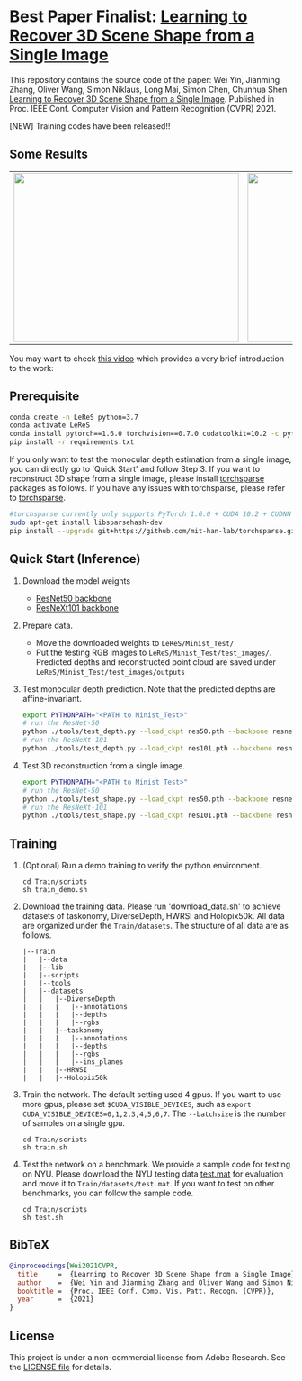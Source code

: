 # Best Paper Finalist: [Learning to Recover 3D Scene Shape from a Single Image](https://arxiv.org/abs/2012.09365)

This repository contains the source code of the paper:
Wei Yin, Jianming Zhang, Oliver Wang, Simon Niklaus, Long Mai, Simon Chen, Chunhua Shen [Learning to Recover 3D Scene Shape from a Single Image](https://arxiv.org/abs/2012.09365). Published in Proc. IEEE Conf. Computer Vision and Pattern Recognition (CVPR) 2021.

[NEW] Training codes have been released!!

## Some Results
<table>
  <tr>
    <td><img src="../examples/1.gif" width=400 height=300></td>
    <td><img src="../examples/2.gif" width=400 height=300></td>
    <td><img src="../examples/3.gif" width=400 height=300></td>
  </tr>
 </table>

You may want to check [this video](http://www.youtube.com/watch?v=UuT5_GK_TWk) which provides a very brief introduction to the work:

## Prerequisite

```bash
conda create -n LeReS python=3.7
conda activate LeReS
conda install pytorch==1.6.0 torchvision==0.7.0 cudatoolkit=10.2 -c pytorch
pip install -r requirements.txt
```

If you only want to test the monocular depth estimation from a single image, you can directly go to 'Quick Start' and follow Step 3. 
If you want to reconstruct 3D shape from a single image, please install [torchsparse](https://github.com/mit-han-lab/torchsparse) packages as follows. If you have any issues with torchsparse, please refer to [torchsparse](https://github.com/mit-han-lab/torchsparse).

```bash
#torchsparse currently only supports PyTorch 1.6.0 + CUDA 10.2 + CUDNN 7.6.2.
sudo apt-get install libsparsehash-dev
pip install --upgrade git+https://github.com/mit-han-lab/torchsparse.git@v1.2.0
```



## Quick Start (Inference)

1. Download the model weights
   * [ResNet50 backbone](https://cloudstor.aarnet.edu.au/plus/s/VVQayrMKPlpVkw9)
   * [ResNeXt101 backbone](https://cloudstor.aarnet.edu.au/plus/s/lTIJF4vrvHCAI31)

2. Prepare data. 
   * Move the downloaded weights to  `LeReS/Minist_Test/` 
   * Put the testing RGB images to `LeReS/Minist_Test/test_images/`. Predicted depths and reconstructed point cloud are saved under `LeReS/Minist_Test/test_images/outputs`

3. Test monocular depth prediction. Note that the predicted depths are affine-invariant. 

    ```bash
    export PYTHONPATH="<PATH to Minist_Test>"
    # run the ResNet-50
    python ./tools/test_depth.py --load_ckpt res50.pth --backbone resnet50
    # run the ResNeXt-101
    python ./tools/test_depth.py --load_ckpt res101.pth --backbone resnext101
    ```

4. Test 3D reconstruction from a single image.

    ```bash
    export PYTHONPATH="<PATH to Minist_Test>"
    # run the ResNet-50
    python ./tools/test_shape.py --load_ckpt res50.pth --backbone resnet50
    # run the ResNeXt-101
    python ./tools/test_shape.py --load_ckpt res101.pth --backbone resnext101
    ```

## Training

1. (Optional) Run a demo training to verify the python environment.
   ```
   cd Train/scripts
   sh train_demo.sh
   ```

2. Download the training data. Please run 'download_data.sh' to achieve datasets of taskonomy, DiverseDepth, HWRSI and Holopix50k. All data are organized under the `Train/datasets`. The structure of all data are as follows.

    ```
    |--Train
    |   |--data
    |   |--lib
    |   |--scripts
    |   |--tools
    |   |--datasets
    |   |   |--DiverseDepth
    |   |   |   |--annotations
    |   |   |   |--depths
    |   |   |   |--rgbs
    |   |   |--taskonomy
    |   |   |   |--annotations
    |   |   |   |--depths
    |   |   |   |--rgbs
    |   |   |   |--ins_planes
    |   |   |--HRWSI
    |   |   |--Holopix50k
    ```

3. Train the network. The default setting used 4 gpus. If you want to use more gpus, please set `$CUDA_VISIBLE_DEVICES`, such as `export CUDA_VISIBLE_DEVICES=0,1,2,3,4,5,6,7`. The `--batchsize` is the number of samples on a single gpu. 
   ```
   cd Train/scripts
   sh train.sh
   ```

4. Test the network on a benchmark. We provide a sample code for testing on NYU. Please download the NYU testing data [test.mat](https://cloudstor.aarnet.edu.au/plus/s/G2ckXCJX3pvrzRU) for evaluation and move it to `Train/datasets/test.mat`. If you want to test on other benchmarks, you can follow the sample code.
   ```
   cd Train/scripts
   sh test.sh
   ```


## BibTeX

```BibTeX
@inproceedings{Wei2021CVPR,
  title     =  {Learning to Recover 3D Scene Shape from a Single Image},
  author    =  {Wei Yin and Jianming Zhang and Oliver Wang and Simon Niklaus and Long Mai and Simon Chen and Chunhua Shen},
  booktitle =  {Proc. IEEE Conf. Comp. Vis. Patt. Recogn. (CVPR)},
  year      =  {2021}
}
```

## License

This project is under a non-commercial license from Adobe Research. See the [LICENSE file](LICENSE) for details.
